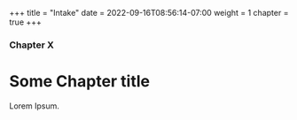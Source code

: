+++
title = "Intake"
date = 2022-09-16T08:56:14-07:00
weight = 1
chapter = true
+++

### Chapter X

# Some Chapter title

Lorem Ipsum.